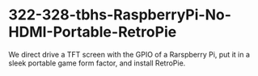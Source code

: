 # 322-328-tbhs-RaspberryPi-No-HDMI-Portable-RetroPie
We direct drive a TFT screen with the GPIO of a Rarspberry Pi, put it in a sleek portable game form factor, and install RetroPie.
